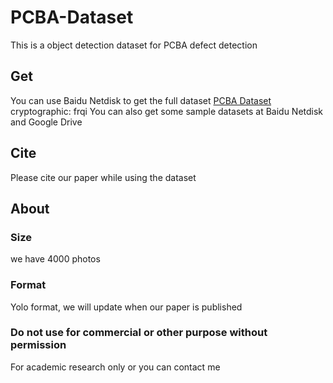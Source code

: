 # PCBA-Dataset
This is a object detection dataset for PCBA defect detection
## Get
You can use Baidu Netdisk to get the full dataset [PCBA Dataset](https://pan.baidu.com/s/1oqxFnLlQ9mj8aeHalj_U7Q) cryptographic: frqi
You can also get some sample datasets at Baidu Netdisk and Google Drive
## Cite
Please cite our paper while using the dataset
## About
### Size
we have 4000 photos
### Format
Yolo format, we will update when our paper is published
### Do not use for commercial or other purpose without permission
For academic research only or you can contact me
